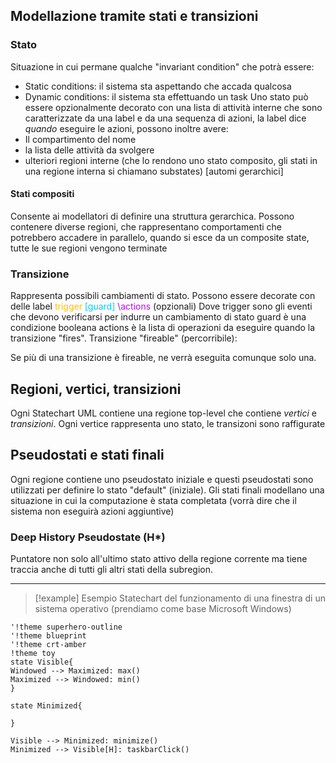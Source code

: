## Modellazione tramite stati e transizioni
### Stato
Situazione in cui permane qualche "invariant condition" che potrà essere:
- Static conditions: il sistema sta aspettando che accada qualcosa
- Dynamic conditions: il sistema sta effettuando un task
Uno stato può essere opzionalmente decorato con una lista di attività interne che sono caratterizzate da una label e da una sequenza di azioni, la label dice *quando* eseguire le azioni, possono inoltre avere:
- Il compartimento del nome
- la lista delle attività da svolgere
- ulteriori regioni interne (che lo rendono uno stato composito, gli stati in una regione interna si chiamano substates) \[automi gerarchici]
#### Stati compositi
Consente ai modellatori di definire una struttura gerarchica.
Possono contenere diverse regioni, che rappresentano comportamenti che potrebbero accadere in parallelo, quando si esce da un composite state, tutte le sue regioni vengono terminate
### Transizione
Rappresenta possibili cambiamenti di stato.
Possono essere decorate con delle label <span style="color:#ffbe0a">trigger</span> <span style="color:#00ccff">[guard]</span> <span style="color:#c800ff">\actions</span> (opzionali)
Dove trigger sono gli eventi che devono verificarsi per indurre un cambiamento di stato
guard è una condizione booleana
actions è la lista di operazioni da eseguire quando la transizione "fires".
Transizione "fireable" (percorribile):

Se più di una transizione è fireable, ne verrà eseguita comunque solo una.

## Regioni, vertici, transizioni
Ogni Statechart UML contiene una regione top-level che contiene *vertici* e *transizioni*.
Ogni vertice rappresenta uno stato, le transizoni sono raffigurate

## Pseudostati e stati finali
Ogni regione contiene uno pseudostato iniziale e questi pseudostati sono utilizzati per definire lo stato "default" (iniziale). Gli stati finali modellano una situazione in cui la computazione è stata completata (vorrà dire che il sistema non eseguirà azioni aggiuntive)

### Deep History Pseudostate (H*)
Puntatore non solo all'ultimo stato attivo della regione corrente ma tiene traccia anche di tutti gli altri stati della subregion.

---
>[!example] Esempio
>Statechart del funzionamento di una finestra di un sistema operativo (prendiamo come base Microsoft Windows)

```plantuml
'!theme superhero-outline
'!theme blueprint
'!theme crt-amber
!theme toy
state Visible{
Windowed --> Maximized: max()
Maximized --> Windowed: min()
}

state Minimized{

}

Visible --> Minimized: minimize()
Minimized --> Visible[H]: taskbarClick()
```

